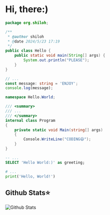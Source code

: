 # Hi, there:)

```java
package org.shiloh;

/**
 * @author shiloh
 * @date 2024/5/23 17:19
 */
public class Hello {
    public static void main(String[] args) {
        System.out.println("PLEASE");
    }
}
```

```typescript
// ...
const message: string = 'ENJOY';
console.log(message);
```

```csharp
namespace Hello.World;

/// <summary>
/// ...
/// </summary>
internal class Program
{
    private static void Main(string[] args)
    {
        Console.WriteLine("CODING😄");
    }
}
```

```sql
-- ...
SELECT 'Hello World:)' as greeting;
```

```python
# ...
print('Hello, World!')
```

## Github Stats⭐

<img src="https://github-readme-stats.vercel.app/api?username=shilohooo&theme=blue-green" alt="Github Stats" />

<!--
**shilohooo/shilohooo** is a ✨ _special_ ✨ repository because its `README.md` (this file) appears on your GitHub profile.

Here are some ideas to get you started:

- 🔭 I’m currently working on ...
- 🌱 I’m currently learning ...
- 👯 I’m looking to collaborate on ...
- 🤔 I’m looking for help with ...
- 💬 Ask me about ...
- 📫 How to reach me: ...
- 😄 Pronouns: ...
- ⚡ Fun fact: ...
-->
